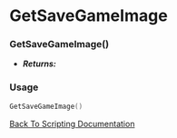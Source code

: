 # GetSaveGameImage

### GetSaveGameImage()
- ***Returns:*** 

### Usage

```Lua
GetSaveGameImage()
```


[Back To Scripting Documentation](../README.md)
